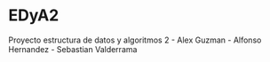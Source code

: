 # EDyA2
Proyecto estructura de datos y algoritmos 2 - Alex Guzman - Alfonso Hernandez  - Sebastian Valderrama 
